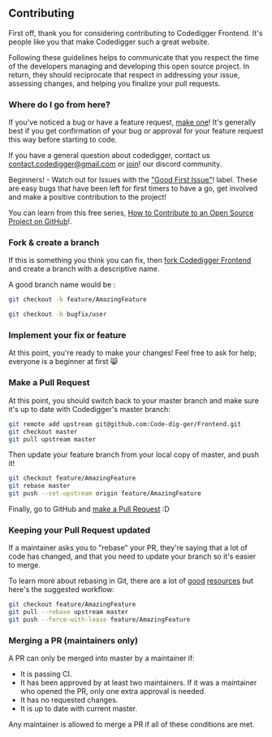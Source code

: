## Contributing

First off, thank you for considering contributing to Codedigger Frontend. It's people like you that make Codedigger such a great website.

Following these guidelines helps to communicate that you respect the time of the developers managing and developing this open source project. In return, they should reciprocate that respect in addressing your issue, assessing changes, and helping you finalize your pull requests.

### Where do I go from here?

If you've noticed a bug or have a feature request, [make one][new issue]! It's
generally best if you get confirmation of your bug or approval for your feature
request this way before starting to code.

If you have a general question about codedigger, contact us contact.codedigger@gmail.com or [join][discord link]! our discord community.

Beginners! - Watch out for Issues with the ["Good First Issue"][good first issue]! label. These are easy bugs that have been left for first timers to have a go, get involved and make a positive contribution to the project!

You can learn from this free series, [How to Contribute to an Open Source Project on GitHub][open-source-tutorial]!.

### Fork & create a branch

If this is something you think you can fix, then [fork Codedigger Frontend] and create
a branch with a descriptive name.

A good branch name would be :

```sh
git checkout -b feature/AmazingFeature
```

```sh
git checkout -b bugfix/user
```

### Implement your fix or feature

At this point, you're ready to make your changes! Feel free to ask for help;
everyone is a beginner at first :smile_cat:

### Make a Pull Request

At this point, you should switch back to your master branch and make sure it's
up to date with Codedigger's master branch:

```sh
git remote add upstream git@github.com:Code-dig-ger/Frontend.git
git checkout master
git pull upstream master
```

Then update your feature branch from your local copy of master, and push it!

```sh
git checkout feature/AmazingFeature
git rebase master
git push --set-upstream origin feature/AmazingFeature
```

Finally, go to GitHub and [make a Pull Request][] :D

### Keeping your Pull Request updated

If a maintainer asks you to "rebase" your PR, they're saying that a lot of code
has changed, and that you need to update your branch so it's easier to merge.

To learn more about rebasing in Git, there are a lot of [good][git rebasing]
[resources][interactive rebase] but here's the suggested workflow:

```sh
git checkout feature/AmazingFeature
git pull --rebase upstream master
git push --force-with-lease feature/AmazingFeature
```

### Merging a PR (maintainers only)

A PR can only be merged into master by a maintainer if:

- It is passing CI.
- It has been approved by at least two maintainers. If it was a maintainer who
  opened the PR, only one extra approval is needed.
- It has no requested changes.
- It is up to date with current master.

Any maintainer is allowed to merge a PR if all of these conditions are
met.

[new issue]: https://github.com/Code-dig-ger/Frontend/issues/new/choose
[discord link]: https://discord.gg/4ZeNgUn7cF
[good first issue]: https://github.com/Code-dig-ger/Frontend/issues?q=is%3Aopen+is%3Aissue+label%3A%22good+first+issue%22
[fork codedigger frontend]: https://help.github.com/articles/fork-a-repo
[open-source-tutorial]: https://egghead.io/series/how-to-contribute-to-an-open-source-project-on-github
[make a pull request]: https://help.github.com/articles/creating-a-pull-request
[git rebasing]: http://git-scm.com/book/en/Git-Branching-Rebasing
[interactive rebase]: https://help.github.com/en/github/using-git/about-git-rebase
